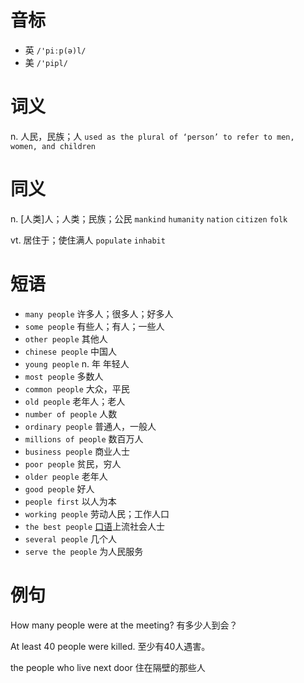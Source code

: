 # 音标

- 英 `/'piːp(ə)l/`
- 美 `/'pipl/`

# 词义

n. 人民，民族；人
`used as the plural of ‘person’ to refer to men, women, and children`

# 同义

n. [人类]人；人类；民族；公民
`mankind` `humanity` `nation` `citizen` `folk`

vt. 居住于；使住满人
`populate` `inhabit`

# 短语

- `many people` 许多人；很多人；好多人
- `some people` 有些人；有人；一些人
- `other people` 其他人
- `chinese people` 中国人
- `young people` n. 年 年轻人
- `most people` 多数人
- `common people` 大众，平民
- `old people` 老年人；老人
- `number of people` 人数
- `ordinary people` 普通人，一般人
- `millions of people` 数百万人
- `business people` 商业人士
- `poor people` 贫民，穷人
- `older people` 老年人
- `good people` 好人
- `people first` 以人为本
- `working people` 劳动人民；工作人口
- `the best people` [口语](西方世界所谓的)上流社会人士
- `several people` 几个人
- `serve the people` 为人民服务

# 例句

How many people were at the meeting?
有多少人到会？

At least 40 people were killed.
至少有40人遇害。

the people who live next door
住在隔壁的那些人


